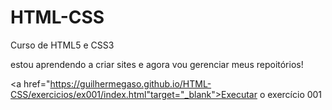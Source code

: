 # HTML-CSS
 Curso de HTML5 e CSS3

estou aprendendo a criar sites e agora vou gerenciar meus repoitórios!

<a href="https://guilhermegaso.github.io/HTML-CSS/exercicios/ex001/index.html"target="_blank">Executar o exercício 001</a>